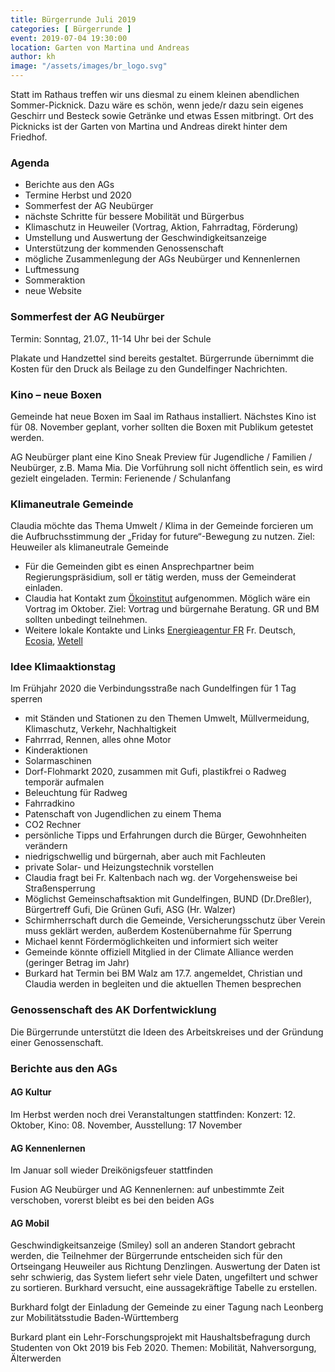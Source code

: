 ```yaml
---
title: Bürgerrunde Juli 2019
categories: [ Bürgerrunde ]
event: 2019-07-04 19:30:00
location: Garten von Martina und Andreas
author: kh
image: "/assets/images/br_logo.svg"
---
```


Statt im Rathaus treffen wir uns diesmal zu einem kleinen abendlichen Sommer-Picknick. Dazu wäre es schön, wenn jede/r dazu sein eigenes Geschirr und Besteck sowie Getränke und etwas Essen mitbringt. Ort des Picknicks ist der Garten von Martina und Andreas direkt hinter dem Friedhof.

### Agenda

* Berichte aus den AGs
* Termine Herbst und 2020
* Sommerfest der AG Neubürger
* nächste Schritte für bessere Mobilität und Bürgerbus
* Klimaschutz in Heuweiler (Vortrag, Aktion, Fahrradtag, Förderung)
* Umstellung und Auswertung der Geschwindigkeitsanzeige
* Unterstützung der kommenden Genossenschaft
* mögliche Zusammenlegung der AGs Neubürger und Kennenlernen
* Luftmessung
* Sommeraktion
* neue Website

### Sommerfest der AG Neubürger
Termin: Sonntag, 21.07., 11-14 Uhr bei der Schule

Plakate und Handzettel sind bereits gestaltet. Bürgerrunde übernimmt die Kosten für den Druck als Beilage zu den Gundelfinger Nachrichten.

### Kino – neue Boxen
Gemeinde hat neue Boxen im Saal im Rathaus installiert. Nächstes Kino ist für 08. November geplant, vorher sollten die Boxen mit Publikum getestet werden.

AG Neubürger plant eine Kino Sneak Preview für Jugendliche / Familien / Neubürger, z.B. Mama Mia. Die Vorführung soll nicht öffentlich sein, es wird gezielt eingeladen. Termin: Ferienende / Schulanfang

### Klimaneutrale Gemeinde
Claudia möchte das Thema Umwelt / Klima in der Gemeinde forcieren um die Aufbruchsstimmung der „Friday for future“-Bewegung zu nutzen. Ziel: Heuweiler als klimaneutrale Gemeinde

- Für die Gemeinden gibt es einen Ansprechpartner beim Regierungspräsidium, soll er tätig werden, muss der Gemeinderat einladen.
- Claudia hat Kontakt zum [Ökoinstitut](https://www.oeko.de/) aufgenommen. Möglich wäre ein Vortrag im Oktober. Ziel: Vortrag und bürgernahe Beratung. GR und BM sollten unbedingt teilnehmen.
- Weitere lokale Kontakte und Links [Energieagentur FR](https://energieagentur-regio-freiburg.eu/) Fr. Deutsch, [Ecosia](https://www.ecosia.org/), [Wetell](https://wetell-change.de/)

### Idee Klimaaktionstag

Im Frühjahr 2020 die Verbindungsstraße nach Gundelfingen für 1 Tag sperren

- mit Ständen und Stationen zu den Themen Umwelt, Müllvermeidung, Klimaschutz, Verkehr, Nachhaltigkeit
- Fahrrrad, Rennen, alles ohne Motor
- Kinderaktionen
- Solarmaschinen
- Dorf-Flohmarkt 2020, zusammen mit Gufi, plastikfrei o Radweg temporär aufmalen
- Beleuchtung für Radweg
- Fahrradkino
- Patenschaft von Jugendlichen zu einem Thema
- CO2 Rechner
- persönliche Tipps und Erfahrungen durch die Bürger, Gewohnheiten verändern
- niedrigschwellig und bürgernah, aber auch mit Fachleuten
- private Solar- und Heizungstechnik vorstellen
- Claudia fragt bei Fr. Kaltenbach nach wg. der Vorgehensweise bei Straßensperrung
- Möglichst Gemeinschaftsaktion mit Gundelfingen, BUND (Dr.Dreßler), Bürgertreff Gufi, Die Grünen Gufi, ASG (Hr. Walzer)
- Schirmherrschaft durch die Gemeinde, Versicherungsschutz über Verein muss geklärt werden, außerdem Kostenübernahme für Sperrung
- Michael kennt Fördermöglichkeiten und informiert sich weiter
- Gemeinde könnte offiziell Mitglied in der Climate Alliance werden (geringer Betrag im Jahr)
- Burkard hat Termin bei BM Walz am 17.7. angemeldet, Christian und Claudia werden in begleiten und die aktuellen Themen besprechen

### Genossenschaft des AK Dorfentwicklung
Die Bürgerrunde unterstützt die Ideen des Arbeitskreises und der Gründung einer Genossenschaft.

### Berichte aus den AGs

#### AG Kultur
Im Herbst werden noch drei Veranstaltungen stattfinden: Konzert: 12. Oktober, Kino: 08. November, Ausstellung: 17 November

#### AG Kennenlernen
Im Januar soll wieder Dreikönigsfeuer stattfinden

Fusion AG Neubürger und AG Kennenlernen: auf unbestimmte Zeit verschoben, vorerst bleibt es bei den beiden AGs

#### AG Mobil
Geschwindigkeitsanzeige (Smiley) soll an anderen Standort gebracht werden, die Teilnehmer der Bürgerrunde entscheiden sich für den Ortseingang Heuweiler aus Richtung Denzlingen. Auswertung der Daten ist sehr schwierig, das System liefert sehr viele Daten, ungefiltert und schwer zu sortieren. Burkhard versucht, eine aussagekräftige Tabelle zu erstellen.

Burkhard folgt der Einladung der Gemeinde zu einer Tagung nach Leonberg zur Mobilitätsstudie Baden-Württemberg

Burkard plant ein Lehr-Forschungsprojekt mit Haushaltsbefragung durch Studenten von Okt 2019 bis Feb 2020. Themen: Mobilität, Nahversorgung, Älterwerden
